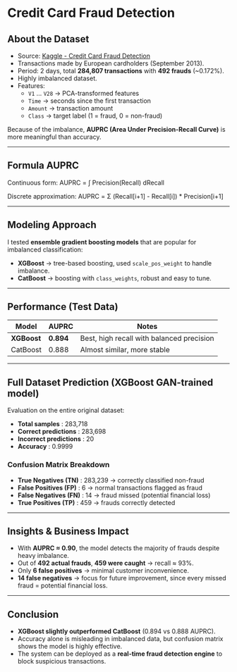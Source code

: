# Credit Card Fraud Detection

## About the Dataset
- Source: [Kaggle - Credit Card Fraud Detection](https://www.kaggle.com/mlg-ulb/creditcardfraud)  
- Transactions made by European cardholders (September 2013).  
- Period: 2 days, total **284,807 transactions** with **492 frauds** (~0.172%).  
- Highly imbalanced dataset.  
- Features:  
  - `V1` … `V28` → PCA-transformed features  
  - `Time` → seconds since the first transaction  
  - `Amount` → transaction amount  
  - `Class` → target label (1 = fraud, 0 = non-fraud)  

Because of the imbalance, **AUPRC (Area Under Precision-Recall Curve)** is more meaningful than accuracy.

---

## Formula AUPRC

Continuous form:
AUPRC = ∫ Precision(Recall) dRecall

Discrete approximation:
AUPRC = Σ (Recall[i+1] - Recall[i]) * Precision[i+1]

---

## Modeling Approach
I tested **ensemble gradient boosting models** that are popular for imbalanced classification:  

- **XGBoost** → tree-based boosting, used `scale_pos_weight` to handle imbalance.  
- **CatBoost** → boosting with `class_weights`, robust and easy to tune.  

---

## Performance (Test Data)

| Model      | AUPRC | Notes |
|------------|-------|-------|
| **XGBoost** | **0.894** | Best, high recall with balanced precision |
| CatBoost   | 0.888 | Almost similar, more stable |

---

## Full Dataset Prediction (XGBoost GAN-trained model)

Evaluation on the entire original dataset:

- **Total samples** : 283,718  
- **Correct predictions** : 283,698  
- **Incorrect predictions** : 20  
- **Accuracy** : 0.9999  

### Confusion Matrix Breakdown
- **True Negatives (TN)** : 283,239 → correctly classified non-fraud  
- **False Positives (FP)** : 6 → normal transactions flagged as fraud  
- **False Negatives (FN)** : 14 → fraud missed (potential financial loss)  
- **True Positives (TP)** : 459 → frauds correctly detected  

---

## Insights & Business Impact
- With **AUPRC ≈ 0.90**, the model detects the majority of frauds despite heavy imbalance.  
- Out of **492 actual frauds**, **459 were caught** → recall ≈ 93%.  
- Only **6 false positives** → minimal customer inconvenience.  
- **14 false negatives** → focus for future improvement, since every missed fraud = potential financial loss.  

---

## Conclusion
- **XGBoost slightly outperformed CatBoost** (0.894 vs 0.888 AUPRC).  
- Accuracy alone is misleading in imbalanced data, but confusion matrix shows the model is highly effective.  
- The system can be deployed as a **real-time fraud detection engine** to block suspicious transactions.  

